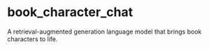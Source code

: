 # book_character_chat
A retrieval-augmented generation language model that brings book characters to life.
